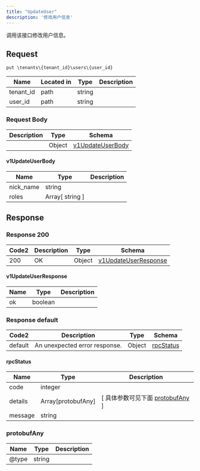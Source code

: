 ```yaml
---
title: "UpdateUser"
description: '修改用户信息'
---
```

调用该接口修改用户信息。

## Request

```
put \tenants\{tenant_id}\users\{user_id}
```

| Name | Located in | Type | Description | 
| ---- | ---------- | ----------- | ----------- | 
| tenant_id | path | string |  |  
| user_id | path | string |  |  

### Request Body 
| Description | Type | Schema |
| ----------- | ------ | ------ |
|  | Object | [v1UpdateUserBody](#v1UpdateUserBody) |

#### v1UpdateUserBody

| Name | Type | Description | 
| ---- | ---- | ----------- |     
| nick_name | string |  |         
| roles | Array[ string ] |  |    



## Response

### Response  200 
| Code2 | Description | Type | Schema |
| ---- | ----------- | ------ | ------ |
| 200 | OK | Object | [v1UpdateUserResponse](#v1UpdateUserResponse) |

#### v1UpdateUserResponse

| Name | Type | Description | 
| ---- | ---- | ----------- |     
| ok | boolean |  |   



### Response  default 
| Code2 | Description | Type | Schema |
| ---- | ----------- | ------ | ------ |
| default | An unexpected error response. | Object | [rpcStatus](#rpcStatus) |

#### rpcStatus

| Name | Type | Description | 
| ---- | ---- | ----------- |     
| code | integer |  |          
| details | Array[protobufAny] |  [ 具体参数可见下面 [protobufAny](#protobufAny) ] |       
| message | string |  |   

### protobufAny
| Name | Type | Description | 
| ---- | ---- | ----------- |     
| @type | string |  |   




